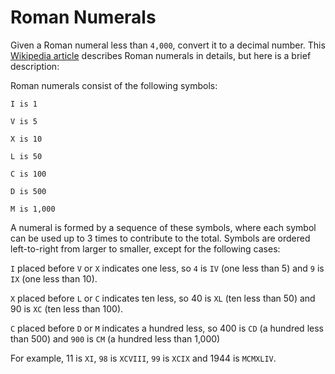# Roman Numerals

Given a Roman numeral less than `4,000`, convert it to a decimal number. This [Wikipedia article](roman-numerals) describes Roman numerals in details, but here is a brief description:

Roman numerals consist of the following symbols:

```
I is 1

V is 5

X is 10

L is 50

C is 100

D is 500

M is 1,000
```

A numeral is formed by a sequence of these symbols, where each symbol can be used up to 3 times to contribute to the total. Symbols are ordered left-to-right from larger to smaller, except for the following cases:

`I` placed before `V` or `X` indicates one less, so `4` is `IV` (one less than 5) and `9` is `IX` (one less than 10).

`X` placed before `L` or `C` indicates ten less, so 40 is `XL` (ten less than 50) and 90 is `XC` (ten less than 100).

`C` placed before `D` or `M` indicates a hundred less, so 400 is `CD` (a hundred less than 500) and `900` is `CM` (a hundred less than 1,000)

For example, 11 is `XI`, `98` is `XCVIII`, `99` is `XCIX` and 1944 is `MCMXLIV`.

[roman-numerals]: https://en.wikipedia.org/wiki/Roman_numerals
